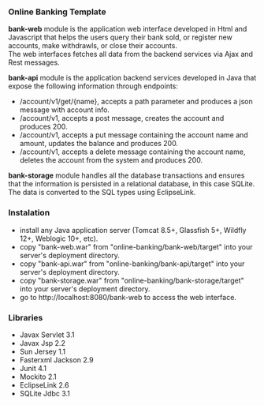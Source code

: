 ### Online Banking Template
**bank-web** module is the application web interface developed in Html and Javascript that helps the users query their bank sold, or register new accounts, make withdrawls, or close their accounts.   
The web interfaces fetches all data from the backend services via Ajax and Rest messages.  

**bank-api** module is the application backend services developed in Java that expose the following information through endpoints:
- /account/v1/get/{name}, accepts a path parameter and produces a json message with account info.
- /account/v1, accepts a post message, creates the account and produces 200.
- /account/v1, accepts a put message containing the account name and amount, updates the balance and produces 200. 
- /account/v1, accepts a delete message containing the account name, deletes the account from the system and produces 200.

**bank-storage** module handles all the database transactions and ensures that the information is persisted in a relational database, in this case SQLite. The data is converted to the SQL types using EclipseLink.

### Instalation
- install any Java application server (Tomcat 8.5+, Glassfish 5+, Wildfly 12+, Weblogic 10+, etc).
- copy "bank-web.war" from "online-banking/bank-web/target" into your server's deployment directory.
- copy "bank-api.war" from "online-banking/bank-api/target" into your server's deployment directory.
- copy "bank-storage.war" from "online-banking/bank-storage/target" into your server's deployment directory.
- go to http://localhost:8080/bank-web to access the web interface.

### Libraries
- Javax Servlet 3.1
- Javax Jsp 2.2
- Sun Jersey 1.1
- Fasterxml Jackson 2.9
- Junit 4.1
- Mockito 2.1
- EclipseLink 2.6
- SQLite Jdbc 3.1